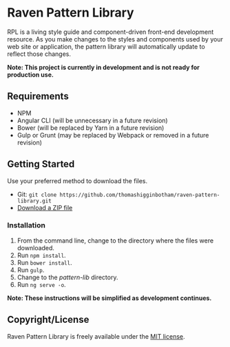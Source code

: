# Raven Pattern Library

RPL is a living style guide and component-driven front-end development resource. As you make changes to the styles and components used by your web site or application, the pattern library will automatically update to reflect those changes.

**Note: This project is currently in development and is not ready for production use.**

## Requirements

* NPM
* Angular CLI (will be unnecessary in a future revision)
* Bower (will be replaced by Yarn in a future revision)
* Gulp or Grunt (may be replaced by Webpack or removed in a future revision)

## Getting Started

Use your preferred method to download the files.

* Git: `git clone https://github.com/thomashigginbotham/raven-pattern-library.git`
* [Download a ZIP file](https://github.com/thomashigginbotham/raven-pattern-library/archive/master.zip)

### Installation

1. From the command line, change to the directory where the files were downloaded.
1. Run `npm install`.
1. Run `bower install`.
1. Run `gulp`.
1. Change to the *pattern-lib* directory.
1. Run `ng serve -o`.

**Note: These instructions will be simplified as development continues.**

## Copyright/License

Raven Pattern Library is freely available under the [MIT license](https://tldrlegal.com/license/mit-license).
